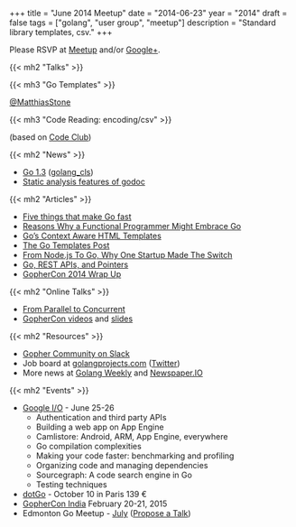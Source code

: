 +++
title = "June 2014 Meetup"
date = "2014-06-23"
year = "2014"
draft = false
tags = ["golang", "user group", "meetup"]
description = "Standard library templates, csv."
+++

Please RSVP at [Meetup](https://www.meetup.com/startupedmonton/events/185430912/) and/or [Google+](https://plus.google.com/u/0/events/c9r9f3pd805o38uveo5qdkot0oc?authkey=CJOa6Ni-r_qIZg).

{{< mh2 "Talks" >}}

{{< mh3 "Go Templates" >}}

[@MatthiasStone](https://twitter.com/MatthiasStone)

{{< mh3 "Code Reading: encoding/csv" >}}

(based on [Code Club](http://bloggytoons.com/code-club))

{{< mh2 "News" >}}

- [Go 1.3](https://golang.org//doc/go1.3) ([golang_cls](https://twitter.com/golang_cls))
- [Static analysis features of godoc](https://golang.org//lib/godoc/analysis/help.html)

{{< mh2 "Articles" >}}

- [Five things that make Go fast](https://dave.cheney.net/2014/06/07/five-things-that-make-go-fast)
- [Reasons Why a Functional Programmer Might Embrace Go](http://bcarrell.me/posts/why_go/)
- [Go’s Context Aware HTML Templates](http://blog.veracode.com/2013/12/golangs-context-aware-html-templates/)
- [The Go Templates Post](http://andlabs.lostsig.com/blog/2014/05/26/8/the-go-templates-post)
- [From Node.js To Go, Why One Startup Made The Switch](http://thenewstack.io/from-node-js-to-go-why-one-startup-made-the-switch/)
- [Go, REST APIs, and Pointers](https://willnorris.com/2014/05/go-rest-apis-and-pointers)
- [GopherCon 2014 Wrap Up](https://blog.golang.org/gophercon)

{{< mh2 "Online Talks" >}}

- [From Parallel to Concurrent](http://channel9.msdn.com/Events/Lang-NEXT/Lang-NEXT-2014/From-Parallel-to-Concurrent)
- [GopherCon videos](http://confreaks.com/events/gophercon2014) and [slides](https://github.com/gophercon/2014-talks)

{{< mh2 "Resources" >}}

- [Gopher Community on Slack](https://blog.gopheracademy.com/gophers-slack-community)
- Job board at [golangprojects.com](https://www.golangprojects.com/) ([Twitter](https://twitter.com/golangprojects))
- More news at [Golang Weekly](https://golangweekly.com/) and [Newspaper.IO](http://www.newspaper.io/golang)

{{< mh2 "Events" >}}

- [Google I/O](https://www.google.com/events/io/schedule) - June 25-26
  - Authentication and third party APIs
  - Building a web app on App Engine
  - Camlistore: Android, ARM, App Engine, everywhere
  - Go compilation complexities
  - Making your code faster: benchmarking and profiling
  - Organizing code and managing dependencies
  - Sourcegraph: A code search engine in Go
  - Testing techniques
- [dotGo](https://www.dotgo.eu/) - October 10 in Paris 139 &euro;
- [GopherCon India](http://gophercon.in/) February 20-21, 2015
- Edmonton Go Meetup - [July](/meetup/2014-07/) ([Propose a Talk](https://github.com/edmontongo/presentations/issues/10))
